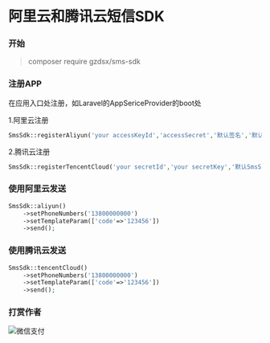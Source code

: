 # 阿里云和腾讯云短信SDK

### 开始

> composer require gzdsx/sms-sdk

### 注册APP


在应用入口处注册，如Laravel的AppSericeProvider的boot处

1.阿里云注册
```php
SmsSdk::registerAliyun('your accessKeyId','accessSecret','默认签名','默认模版');
```

2.腾讯云注册
```php
SmsSdk::registerTencentCloud('your secretId','your secretKey','默认SmsSdkAppId','默认签名','默认模版');
```

### 使用阿里云发送
```php
SmsSdk::aliyun()
    ->setPhoneNumbers('13800000000')
    ->setTemplateParam(['code'=>'123456'])
    ->send();
```

### 使用腾讯云发送

```php
SmsSdk::tencentCloud()
    ->setPhoneNumbers('13800000000')
    ->setTemplateParam(['code'=>'123456'])
    ->send();
```

### 打赏作者

![微信支付](https://shop.gzdsx.cn/storage/image/2023/03/zU4JxAGYranaNZ5LIibqqT5nfgI0qTJznL0zVg8f.jpg)
